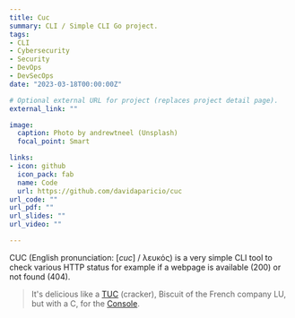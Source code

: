 ```yaml
---
title: Cuc
summary: CLI / Simple CLI Go project.
tags:
- CLI
- Cybersecurity
- Security
- DevOps
- DevSecOps
date: "2023-03-18T00:00:00Z"

# Optional external URL for project (replaces project detail page).
external_link: ""

image:
  caption: Photo by andrewtneel (Unsplash)
  focal_point: Smart

links:
- icon: github
  icon_pack: fab
  name: Code
  url: https://github.com/davidaparicio/cuc
url_code: ""
url_pdf: ""
url_slides: ""
url_video: ""

---
```

CUC (English pronunciation: [_cuc_] / λευκός) is a very simple CLI tool to check various HTTP status for example if a webpage is available (200) or not found (404).

> It's delicious like a [TUC](https://en.wikipedia.org/wiki/TUC_(cracker)) (cracker), Biscuit of the French company LU, but with a C, for the [Console](https://en.wikipedia.org/wiki/Command-line_interface).